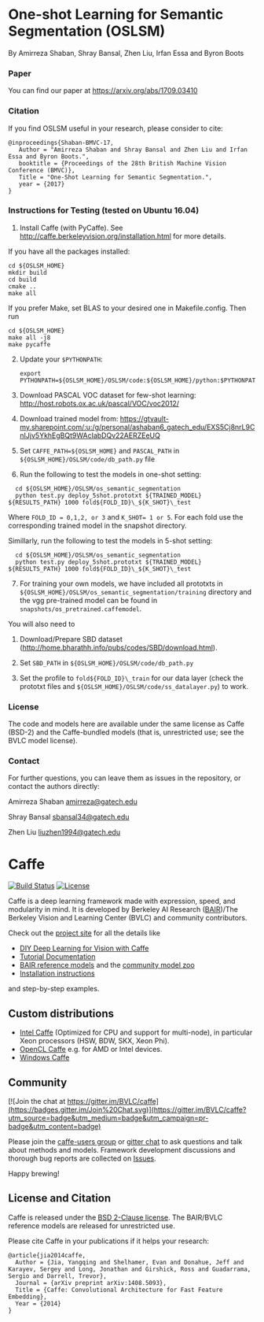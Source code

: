 
# One-shot Learning for Semantic Segmentation (OSLSM)

By Amirreza Shaban, Shray Bansal, Zhen Liu, Irfan Essa and Byron Boots

### Paper

You can find our paper at https://arxiv.org/abs/1709.03410


### Citation

If you find OSLSM useful in your research, please consider to cite:

    @inproceedings{Shaban-BMVC-17,
       Author = "Amirreza Shaban and Shray Bansal and Zhen Liu and Irfan Essa and Byron Boots.",
       booktitle = {Proceedings of the 28th British Machine Vision Conference (BMVC)},
       Title = "One-Shot Learning for Semantic Segmentation.",
       year = {2017}
    }


### Instructions for Testing (tested on Ubuntu 16.04)

1. Install Caffe (with PyCaffe). See http://caffe.berkeleyvision.org/installation.html for more details.

If you have all the packages installed: 

 ```shell 
 cd ${OSLSM_HOME}
 mkdir build
 cd build
 cmake ..
 make all
 ```

If you prefer Make, set BLAS to your desired one in Makefile.config. Then run

 ```shell
 cd ${OSLSM_HOME}
 make all -j8
 make pycaffe
 ```

2. Update your `$PYTHONPATH`: 

	```shell
	export PYTHONPATH=${OSLSM_HOME}/OSLSM/code:${OSLSM_HOME}/python:$PYTHONPATH
	```

3. Download PASCAL VOC dataset for few-shot learning: http://host.robots.ox.ac.uk/pascal/VOC/voc2012/

4. Download trained model from: https://gtvault-my.sharepoint.com/:u:/g/personal/ashaban6_gatech_edu/EXS5Cj8nrL9CnIJjv5YkhEgBQt9WAcIabDQv22AERZEeUQ

5. Set `CAFFE_PATH=${OSLSM_HOME}` and `PASCAL_PATH` in `${OSLSM_HOME}/OSLSM/code/db_path.py` file


6. Run the following to test the models in one-shot setting:

  ```shell
	cd ${OSLSM_HOME}/OSLSM/os_semantic_segmentation
	python test.py deploy_5shot.prototxt ${TRAINED_MODEL} ${RESULTS_PATH} 1000 fold${FOLD_ID}\_${K_SHOT}\_test
  ```

Where `FOLD_ID = 0,1,2, or 3` and `K_SHOT= 1 or 5`. For each fold use the corresponding trained model in the snapshot directory.

Simillarly, run the following to test the models in 5-shot setting:

  ```shell
	cd ${OSLSM_HOME}/OSLSM/os_semantic_segmentation
	python test.py deploy_5shot.prototxt ${TRAINED_MODEL} ${RESULTS_PATH} 1000 fold${FOLD_ID}\_${K_SHOT}\_test
  ```

7. For training your own models, we have included all prototxts in `${OSLSM_HOME}/OSLSM/os_semantic_segmentation/training` directory and the vgg pre-trained model can be found in `snapshots/os_pretrained.caffemodel`.

You will also need to

1) Download/Prepare SBD dataset (http://home.bharathh.info/pubs/codes/SBD/download.html).

2) Set `SBD_PATH` in `${OSLSM_HOME}/OSLSM/code/db_path.py`

3) Set the profile to `fold${FOLD_ID}\_train` for our data layer (check the prototxt files and `${OSLSM_HOME}/OSLSM/code/ss_datalayer.py`) to work.

### License

The code and models here are available under the same license as Caffe (BSD-2) and the Caffe-bundled models (that is, unrestricted use; see the BVLC model license).


### Contact

For further questions, you can leave them as issues in the repository, or contact the authors directly:

Amirreza Shaban amirreza@gatech.edu

Shray Bansal sbansal34@gatech.edu

Zhen Liu liuzhen1994@gatech.edu



# Caffe

[![Build Status](https://travis-ci.org/BVLC/caffe.svg?branch=master)](https://travis-ci.org/BVLC/caffe)
[![License](https://img.shields.io/badge/license-BSD-blue.svg)](LICENSE)

Caffe is a deep learning framework made with expression, speed, and modularity in mind.
It is developed by Berkeley AI Research ([BAIR](http://bair.berkeley.edu))/The Berkeley Vision and Learning Center (BVLC) and community contributors.

Check out the [project site](http://caffe.berkeleyvision.org) for all the details like

- [DIY Deep Learning for Vision with Caffe](https://docs.google.com/presentation/d/1UeKXVgRvvxg9OUdh_UiC5G71UMscNPlvArsWER41PsU/edit#slide=id.p)
- [Tutorial Documentation](http://caffe.berkeleyvision.org/tutorial/)
- [BAIR reference models](http://caffe.berkeleyvision.org/model_zoo.html) and the [community model zoo](https://github.com/BVLC/caffe/wiki/Model-Zoo)
- [Installation instructions](http://caffe.berkeleyvision.org/installation.html)

and step-by-step examples.

## Custom distributions

 - [Intel Caffe](https://github.com/BVLC/caffe/tree/intel) (Optimized for CPU and support for multi-node), in particular Xeon processors (HSW, BDW, SKX, Xeon Phi).
- [OpenCL Caffe](https://github.com/BVLC/caffe/tree/opencl) e.g. for AMD or Intel devices.
- [Windows Caffe](https://github.com/BVLC/caffe/tree/windows)

## Community

[![Join the chat at https://gitter.im/BVLC/caffe](https://badges.gitter.im/Join%20Chat.svg)](https://gitter.im/BVLC/caffe?utm_source=badge&utm_medium=badge&utm_campaign=pr-badge&utm_content=badge)

Please join the [caffe-users group](https://groups.google.com/forum/#!forum/caffe-users) or [gitter chat](https://gitter.im/BVLC/caffe) to ask questions and talk about methods and models.
Framework development discussions and thorough bug reports are collected on [Issues](https://github.com/BVLC/caffe/issues).

Happy brewing!

## License and Citation

Caffe is released under the [BSD 2-Clause license](https://github.com/BVLC/caffe/blob/master/LICENSE).
The BAIR/BVLC reference models are released for unrestricted use.

Please cite Caffe in your publications if it helps your research:

    @article{jia2014caffe,
      Author = {Jia, Yangqing and Shelhamer, Evan and Donahue, Jeff and Karayev, Sergey and Long, Jonathan and Girshick, Ross and Guadarrama, Sergio and Darrell, Trevor},
      Journal = {arXiv preprint arXiv:1408.5093},
      Title = {Caffe: Convolutional Architecture for Fast Feature Embedding},
      Year = {2014}
    }
